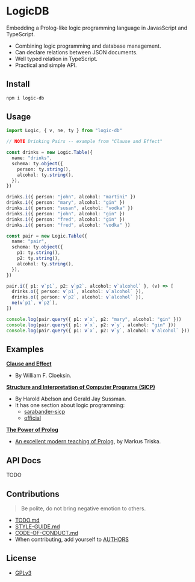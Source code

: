 # LogicDB

Embedding a Prolog-like logic programming language in JavasScript and TypeScript.

- Combining logic programming and database management.
- Can declare relations between JSON documents.
- Well typed relation in TypeScript.
- Practical and simple API.

## Install

``` bash
npm i logic-db
```

## Usage

``` typescript
import Logic, { v, ne, ty } from "logic-db"

// NOTE Drinking Pairs -- example from "Clause and Effect"

const drinks = new Logic.Table({
  name: "drinks",
  schema: ty.object({
    person: ty.string(),
    alcohol: ty.string(),
  }),
})

drinks.i({ person: "john", alcohol: "martini" })
drinks.i({ person: "mary", alcohol: "gin" })
drinks.i({ person: "susan", alcohol: "vodka" })
drinks.i({ person: "john", alcohol: "gin" })
drinks.i({ person: "fred", alcohol: "gin" })
drinks.i({ person: "fred", alcohol: "vodka" })

const pair = new Logic.Table({
  name: "pair",
  schema: ty.object({
    p1: ty.string(),
    p2: ty.string(),
    alcohol: ty.string(),
  }),
})

pair.i({ p1: v`p1`, p2: v`p2`, alcohol: v`alcohol` }, (v) => [
  drinks.o({ person: v`p1`, alcohol: v`alcohol` }),
  drinks.o({ person: v`p2`, alcohol: v`alcohol` }),
  ne(v`p1`, v`p2`),
])

console.log(pair.query({ p1: v`x`, p2: "mary", alcohol: "gin" }))
console.log(pair.query({ p1: v`x`, p2: v`y`, alcohol: "gin" }))
console.log(pair.query({ p1: v`x`, p2: v`y`, alcohol: v`alcohol` }))
```

## Examples

[**Clause and Effect**](src/examples/clause-and-effect)
- By William F. Cloeksin.

[**Structure and Interpretation of Computer Programs (SICP)**](src/examples/sicp)
- By Harold Abelson and Gerald Jay Sussman.
- It has one section about logic programming:
  - [sarabander-sicp](http://sarabander.github.io/sicp/html/4_002e4.xhtml#g_t4_002e4)
  - [official](http://mitpress.mit.edu/sites/default/files/sicp/full-text/book/book-Z-H-29.html#%_sec_4.4)

[**The Power of Prolog**](src/examples/the-power-of-prolog)
- [An excellent modern teaching of Prolog](https://www.metalevel.at/prolog), by Markus Triska.

## API Docs

TODO

## Contributions

> Be polite, do not bring negative emotion to others.

- [TODO.md](TODO.md)
- [STYLE-GUIDE.md](STYLE-GUIDE.md)
- [CODE-OF-CONDUCT.md](CODE-OF-CONDUCT.md)
- When contributing, add yourself to [AUTHORS](AUTHORS)

## License

- [GPLv3](LICENSE)
